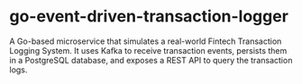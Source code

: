 # go-event-driven-transaction-logger
A Go-based microservice that simulates a real-world Fintech Transaction Logging System. It uses Kafka to receive transaction events, persists them in a PostgreSQL database, and exposes a REST API to query the transaction logs.
